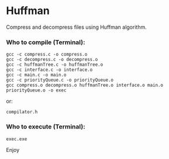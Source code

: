# Huffman

Compress and decompress files using Huffman algorithm.

### Who to compile (Terminal):

	gcc -c compress.c -o compress.o
	gcc -c decompress.c -o decompress.o
	gcc -c huffmanTree.c -o huffmanTree.o
	gcc -c interface.c -o interface.o
	gcc -c main.c -o main.o
	gcc -c priorityQueue.c -o priorityQueue.o
	gcc compress.o decompress.o huffmanTree.o interface.o main.o priorityQueue.o -o exec

or:

	compilator.h

### Who to execute (Terminal):

	exec.exe

Enjoy